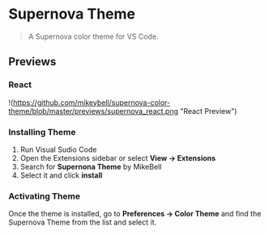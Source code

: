 # Supernova Theme

> A Supernova color theme for VS Code.

## Previews
### React
!(https://github.com/mikeybell/supernova-color-theme/blob/master/previews/supernova_react.png "React Preview")


### Installing Theme
1. Run Visual Sudio Code
2. Open the Extensions sidebar or select **View -> Extensions**
3. Search for **Supernona Theme** by MikeBell
4. Select it and click **install**

### Activating Theme
Once the theme is installed, go to **Preferences -> Color Theme** and find the Supernova Theme from the list and select it.

